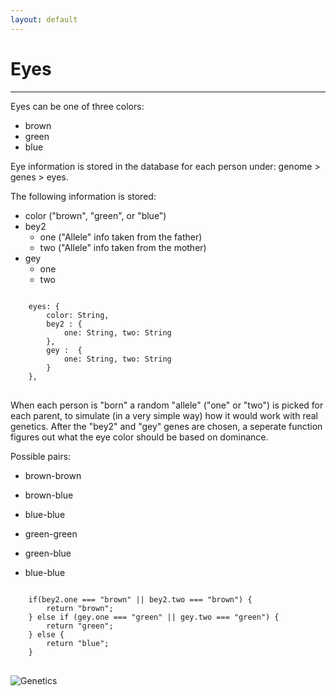 ```yaml
---
layout: default
---
```


# Eyes

***


Eyes can be one of three colors:

* brown
* green
* blue

Eye information is stored in the database for each person under: genome > genes > eyes.

The following information is stored:

* color ("brown", "green", or "blue")
* bey2
	* one ("Allele" info taken from the father)
	* two ("Allele" info taken from the mother)
* gey
	* one
	* two

<pre>
<code>
	eyes: {
		color: String,
		bey2 : {
			one: String, two: String
		},
		gey :  {
			one: String, two: String
		}
	},
</code>
</pre>

When each person is "born" a random "allele" ("one" or "two") is picked for each parent, to simulate (in a very simple way) how it would work with real genetics.  After the "bey2" and "gey" genes are chosen, a seperate function figures out what the eye color should be based on dominance.

Possible pairs:

* brown-brown
* brown-blue
* blue-blue

* green-green
* green-blue
* blue-blue

<pre>
<code>
	if(bey2.one === "brown" || bey2.two === "brown") {
		return "brown";
	} else if (gey.one === "green" || gey.two === "green") {
		return "green";
	} else {
		return "blue";
	}
</code>
</pre>

![Genetics](http://blutekus.net/uploads/screen_village_20140805a.png)